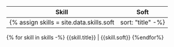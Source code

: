 | Skill | Soft |
| ---- | ---- |
{% assign skills = site.data.skills.soft | sort: "title" -%}
{% for skill in skills -%}
{{skill.title}} | {{skill.soft}}
{%endfor%}
